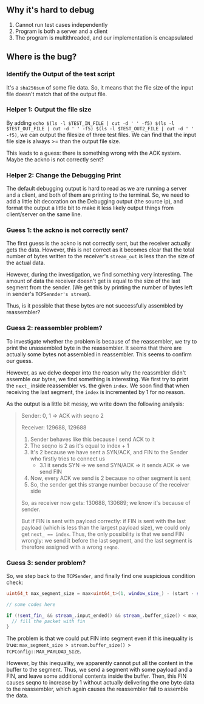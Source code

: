 ## Why it's hard to debug

1. Cannot run test cases independently
2. Program is both a server and a client
3. The program is multithreaded, and our implementation is encapsulated

## Where is the bug?

### Identify the Output of the test script

It's a `sha256sum` of some file data. So, it means that the file size of the input file doesn't match that of the output file.

### Helper 1: Output the file size

By adding `echo $(ls -l $TEST_IN_FILE | cut -d ' ' -f5) $(ls -l $TEST_OUT_FILE | cut -d ' ' -f5) $(ls -l $TEST_OUT2_FILE | cut -d ' ' -f5)`, we can output the filesize of three test files. We can find that the input file size is always >= than the output file size.

This leads to a guess: there is something wrong with the ACK system. Maybe the ackno is not correctly sent?

### Helper 2: Change the Debugging Print

The default debugging output is hard to read as we are running a server and a client, and both of them are printing to the terminal. So, we need to add a little bit decoration on the Debugging output (the source ip), and format the output a little bit to make it less likely output things from client/server on the same line.

### Guess 1: the ackno is not correctly sent?

The first guess is the ackno is not correctly sent, but the receiver actually gets the data. However, this is not correct as it becomes clear that the total number of bytes written to the receiver's `stream_out` is less than the size of the actual data.

However, during the investigation, we find something very interesting. The amount of data the receiver doesn't get is equal to the size of the last segment from the sender. (We get this by printing the number of bytes left in sender's `TCPSennder's stream`).

Thus, is it possible that these bytes are not successfully assembled by reassembler?

### Guess 2: reassembler problem?

To investigate whether the problem is because of the reassembler, we try to print the unassembled byte in the reassembler. It seems that there are actually some bytes not assembled in reassembler. This seems to confirm our guess.

However, as we delve deeper into the reason why the reassmbler didn't assemble our bytes, we find something is interesting. We first try to print the `next_` inside reassembler vs. the given `index`. We soon find that when receiving the last segment, the `index` is incremented by 1 for no reason.

As the output is a little bit messy, we write down the following analysis:

>Sender: 0, 1 => ACK with seqno 2
>
>Receiver: 129688, 129688
>
>1. Sender behaves like this because I send ACK to it
>2. The seqno is 2 as it's equal to index + 1
>3. It's 2 because we have sent a SYN/ACK, and FIN to the Sender who firstly tries to connect us
>    - 3.1 it sends SYN => we send SYN/ACK => it sends ACK => we send FIN
>4. Now, every ACK we send is 2 because no other segment is sent
>5. So, the sender get this strange number because of the receiver side
>
>So, as receiver now gets: 130688, 130689; we know it's because of sender.
>
>But if FIN is sent with payload correctly: if FIN is sent with the last payload (which is less than the largest payload size), we could only get `next_ == index`. Thus, the only possibility is that we send FIN wrongly: we send it before the last segment, and the last segment is therefore assigned with a wrong `seqno`.

### Guess 3: sender problem?

So, we step back to the `TCPSender`, and finally find one suspicious condition check:

```c++
uint64_t max_segment_size = max<uint64_t>(1, window_size_) - (start - seqno_acked_);

// some codes here

if (!sent_fin_ && stream_.input_ended() && stream_.buffer_size() < max_segment_size) {
  // fill the packet with fin
}
```

The problem is that we could put FIN into segment even if this inequality is true: `max_segment_size > stream.buffer_size() > TCPConfig::MAX_PAYLOAD_SIZE`.

However, by this inequality, we apparently cannot put all the content in the buffer to the segment. Thus, we send a segment with some payload and a FIN, and leave some additional contents inside the buffer. Then, this FIN causes seqno to increase by 1 without actually delivering the one byte data to the reassembler, which again causes the reassembler fail to assemble the data.
